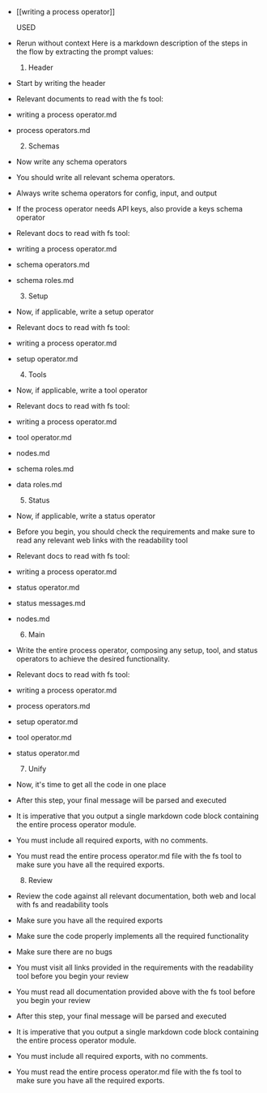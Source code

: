 - [[writing a process operator]]
  
  USED
- Rerun without context
  Here is a markdown description of the steps in the flow by extracting the prompt values:
  
  1. Header
- Start by writing the header
- Relevant documents to read with the fs tool:
- writing a process operator.md
- process operators.md
  
  2. Schemas
- Now write any schema operators
- You should write all relevant schema operators.
- Always write schema operators for config, input, and output
- If the process operator needs API keys, also provide a keys schema operator
- Relevant docs to read with fs tool:
- writing a process operator.md
- schema operators.md
- schema roles.md
  
  3. Setup
- Now, if applicable, write a setup operator
- Relevant docs to read with fs tool:
- writing a process operator.md
- setup operator.md
  
  4. Tools
- Now, if applicable, write a tool operator
- Relevant docs to read with fs tool:
- writing a process operator.md
- tool operator.md
- nodes.md
- schema roles.md
- data roles.md
  
  5. Status
- Now, if applicable, write a status operator
- Before you begin, you should check the requirements and make sure to read any relevant web links with the readability tool
- Relevant docs to read with fs tool:
- writing a process operator.md
- status operator.md
- status messages.md
- nodes.md
  
  6. Main
- Write the entire process operator, composing any setup, tool, and status operators to achieve the desired functionality.
- Relevant docs to read with fs tool:
- writing a process operator.md
- process operators.md
- setup operator.md
- tool operator.md
- status operator.md
  
  7. Unify
- Now, it's time to get all the code in one place
- After this step, your final message will be parsed and executed
- It is imperative that you output a single markdown code block containing the entire process operator module.
- You must include all required exports, with no comments.
- You must read the entire process operator.md file with the fs tool to make sure you have all the required exports.
  
  8. Review
- Review the code against all relevant documentation, both web and local with fs and readability tools
- Make sure you have all the required exports
- Make sure the code properly implements all the required functionality
- Make sure there are no bugs
- You must visit all links provided in the requirements with the readability tool before you begin your review
- You must read all documentation provided above with the fs tool before you begin your review
- After this step, your final message will be parsed and executed
- It is imperative that you output a single markdown code block containing the entire process operator module.
- You must include all required exports, with no comments.
- You must read the entire process operator.md file with the fs tool to make sure you have all the required exports.